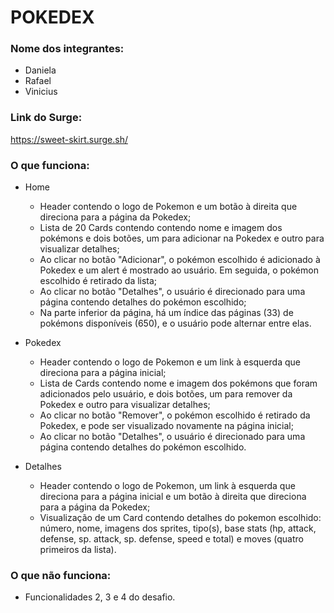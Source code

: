 # POKEDEX

### Nome dos integrantes: 
- Daniela 
- Rafael
- Vinicius

### Link do Surge:
<https://sweet-skirt.surge.sh/>

### O que funciona:
- Home
    - Header contendo o logo de Pokemon e um botão à direita que direciona para a página da Pokedex;
    - Lista de 20 Cards contendo contendo nome e imagem dos pokémons e dois botões, um para adicionar na Pokedex e outro para visualizar detalhes;
    - Ao clicar no botão "Adicionar", o pokémon escolhido é adicionado à Pokedex e um alert é mostrado ao usuário. Em seguida, o pokémon escolhido é retirado da lista;
    - Ao clicar no botão "Detalhes", o usuário é direcionado para uma página contendo detalhes do pokémon escolhido;
    - Na parte inferior da página, há um índice das páginas (33) de pokémons disponíveis (650), e o usuário pode alternar entre elas.

- Pokedex
    - Header contendo o logo de Pokemon e um link à esquerda que direciona para a página inicial;
    - Lista de Cards contendo nome e imagem dos pokémons que foram adicionados pelo usuário, e dois botões, um para remover da Pokedex e outro para visualizar detalhes;
    - Ao clicar no botão "Remover", o pokémon escolhido é retirado da Pokedex, e pode ser visualizado novamente na página inicial;
    - Ao clicar no botão "Detalhes", o usuário é direcionado para uma página contendo detalhes do pokémon escolhido.

- Detalhes
    - Header contendo o logo de Pokemon, um link à esquerda que direciona para a página inicial e um botão à direita que direciona para a página da Pokedex;
    - Visualização de um Card contendo detalhes do pokemon escolhido: número, nome, imagens dos sprites, tipo(s), base stats (hp, attack, defense, sp. attack, sp. defense, speed e total) e moves (quatro primeiros da lista).

### O que não funciona: 
- Funcionalidades 2, 3 e 4 do desafio.
